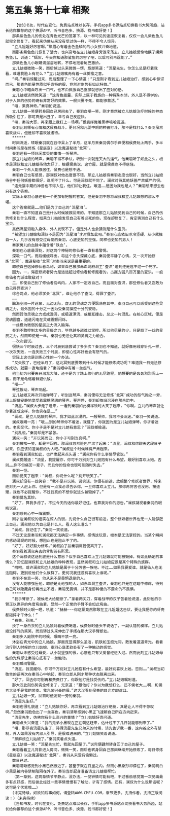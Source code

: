 # 第五集 第十七章 相聚
        【告知书友，时代在变化，免费站点难以长存，手机app多书源站点切换看书大势所趋，站长给你推荐的这个换源APP，听书音色多、换源、找书都好使！】
       那条紫色鱼儿的伤处在青色光芒的笼罩下，以一种可见的速度恢复着，仅仅一会儿紫色鱼儿就完全修复了，看起来仿佛从来没有受过伤一样，不得不令人惊异。
       “立儿姐姐好厉害啊。”那眉心有着金色鱼鳞的的小女孩兴奋地道。
       而那条紫色鱼儿恢复了活力，也兴奋地在立儿姑娘身旁游来荡去，立儿姑娘爱怜地摸了摸紫色鱼儿，训道：“嫣紫，今天你知道那鲨鱼的厉害了吧，以后可别再逞能了。”
       那紫色鱼儿小眼睛滴溜溜地转，不停地摇着尾巴撒娇。
       立儿姑娘微微一笑，而后掉过头来微微一愣，旋即笑道：“流星先生，你怎么总是盯着我看，难道我脸上有花么？”立儿姑娘嘴角有着一丝揶揄之意。
       “啊。”秦羽惊醒过来，而后整理了一下心情道：“只是刚才看到立儿姑娘治疗，感到心中惊讶而已，那青色能量性质似乎奇特的很，竟然对伤势有如此特效。”
       秦羽心中暗自呼出一口气，也不由佩服自己霎那就想出了应对的话。
       立儿姑娘淡然微笑道：“这青色能量，实际上属于我族的一种特殊本领，外人是不得学的。对于人体的伤势的确有非常好的效果。一般只要不死，都能够救活。”
       “哦，果真神奇。”秦羽忙说道。
       立儿姑娘一笑便转身回自己房间去了，秦羽自嘲一笑，刚才竟然被立儿姑娘治疗时候的神态所吸引住了，那可真是出丑了，幸亏自己反应快。
       “嘿，秦羽大哥，再来跟上我打上一场啊。”侯费挥舞着黑棒嘻哈说道。
       秦羽此刻哪有心情和这侯费战斗，更何况和元婴中期的神兽打斗，那不是找打么？秦羽虽然喜欢战斗，但是却不喜欢被虐待。
       ******
       时间流逝，转眼秦羽就在谷中呆上了半月，这半月来秦羽偶尔手痒便和侯费玩上两手，多半时间秦羽是在修炼《星辰变》以及魔道秘技‘北冥’。
       秦羽还有一项休闲享受的事情——听琴声。
       那立儿姑娘的琴声，秦羽不得不承认，听到一次就是天大的运气，他秦羽听了如此之久，根本是澜叔和立儿姑娘待他太好了，根据侯费说，这竹屋，就是侯费也不得居住。
       秦羽一个外人能够居住，侯费也是想不通。
       秦羽自己也有感觉，那澜叔对他态度很不错，那立儿姑娘待秦羽态度也很好，当然立儿姑娘待谷中任何妖兽都很好，说明不了什么。可是澜叔就不同了。澜叔对待其他妖兽严肃威严的很。
       “连元婴中期的神兽也不得入住，他们却让我住。难道……是因为我也是人？”秦羽想来想去也只有这个答案。
       实际上秦羽心底还有一个更加有把握的答案，但是秦羽不想将澜叔和立儿姑娘想的那么不堪。
       这个答案就是……他们是为了自己的‘流星泪’。
       秦羽一直不知道自己是什么时候被救回来的，不知道那立儿姑娘见到自己的时候，自己的伤势修复到什么程度，如果立儿姑娘发现自己有着必死的伤，现在却修复了，肯定猜测自己有什么宝贝。
       虽然流星泪融入身体，外人发现不了。但是外人也会猜测是什么宝贝。
       “希望立儿姑娘和澜叔不是因为‘流星泪’才对我如此吧。”秦羽心底依旧冰冷坚硬，从小就独自一人，几乎没有感受过母爱的秦羽，心底更加的坚强，同样也更加的男人！
       秦家男儿的血脉中蕴含着‘铁血’。
       秦羽在心底最深处，对这两个神秘的修仙者一直有着警惕。
       深吸一口气，而后缓缓呼出，将这个念头深藏心底，秦羽便平静了心情，又一次开始修炼‘北冥’，魔道秘技‘北冥’对秦羽来说是最重要的。
       即使自己逃掉修仙者岛屿，如果自己被那赤血洞府洞主‘查洪’追到还是逃不过一个死字。
       因为，一，海底修妖者势力是远远超过修仙者和修魔者的，占据方圆八百万里的查洪，一般修仙者门派谁敢敌对？
       二，即使自己到了修仙者岛屿内，人家不一定收自己。而且面对查洪，那些修仙者又岂敢为自己得罪查洪？
       综合两点，他必须学会‘北冥’，谁让他杀了查戈，得罪了查洪。
       ……
       脑海空间一片迷蒙，无边无际，虚无的灵魂之力便飘荡在其中，秦羽自己可以感受到这些灵魂之力，最外围的十分之一因为受秦羽操控十分的安稳。
       然而其他灵魂之力或成漩涡，或极速漂流，或相互撞击，总之一片混乱。在核心区域，便是灵魂圆盘，道道闪电在灵魂震颤闪烁。
       一丝极为微弱的星辰之力流入脑海。
       秦羽不敢控制太多的星辰之力，毕竟越多越难以掌控。所以他尽量的少，只是取了一丝的星辰之力，然而即使是一丝，秦羽也无法让其和灵魂之力融合。
       一次次尝试。
       很快三个时辰过去，三个时辰到底尝试了多少次？秦羽也不知道，就好像用线穿针孔一样，一次次失败，一连失败三个时辰，即使心性再好也会有怒气的。
       实际上这也是训练心性的一个办法。
       “又失败了，已经半月了，这北冥到底要等到什么时候才能修炼成功呢？难道我一日无法修炼成功，就要一直龟缩着？”秦羽眼中有着一丝怨气。
       他当初为何要离开潜龙大陆，还不是为了踏上修行的无尽路程，他想要的是轰轰烈烈闯上一番，而不是龟缩着躲避仇敌。
       “嗡——”
       琴弦拨动，琴声响起。
       立儿姑娘又再次开始弹琴了，听到这琴声，秦羽便将无法修炼‘北冥’成功的怨气抛之一旁，闭上眼睛安静地享受着震撼灵魂的琴声。琴声停，秦羽却依旧沉浸在那余韵中。
       “流星。”澜叔大步走了进来，一看到秦羽如此模样顿时大笑了起来，“你啊，立儿的琴声就让你着迷成这样，你也实在是……”
       “澜叔，是立儿姑娘的琴声，我才如此沉浸的。一般琴师，我可不会沉迷。”秦羽一笑说道。
       澜叔眼睛一亮：“哦……别的琴师你不着迷，我懂了，你就因为是立儿姑娘弹琴，你才着迷的。老实交代，你小子是不是对立儿她有意思？”澜叔揶揄道。
       “别乱说。”秦羽却是不紧张。
       澜叔一笑：“开玩笑而已，你小子可别当真啊。”
       秦羽撇嘴一笑，却是不回答。那澜叔忽然脸色严肃了起来：“流星，澜叔和你聊天这段日子以来，你应该知道澜叔的为人吧。”澜叔这个时候难得严肃起来。
       秦羽看到澜叔如此，也严肃起来点头道：“澜叔你有什么事情尽管说。”
       澜叔提醒道：“流星，我提醒你，你可千万别对立儿她抱有什么希望，最好别喜欢上她。否则……你不但痛苦一辈子，而且你的性命也很可能随时失去。”
       秦羽一怔。
       而后便笑了起来：“澜叔，你说什么呢？别开玩笑了。”
       澜叔却没有一丝笑容：“我不是开玩笑，说实话，你很有前途，放眼整个修妖者世界，将来绝对无一人赶上你。但是有一点我必须告诉你，一旦你喜欢上立儿，那你再厉害也没用。按道理，我也不必提醒你，不过我真的不想你就这么被毁掉了。”
       秦羽莫名其妙。
       “好了，算我多虑了。不过今天的话你最好记住，也算我对你的忠告。”澜叔凝视着秦羽的眼睛说道。
       秦羽感到心中一阵震颤。
       刚才这澜叔说的话实在惊人的很，先说什么自己很有前途，整个修妖者世界也无一人能够赶上自己。澜叔他以为自己是什么人，看人这么准么？
       “澜叔，我记住了。”秦羽一笑说道。
       不过无论是秦羽和澜叔都无法确定一件事情，感情这玩意，根本是无法掌控的。当某个瞬间的感动涌现的时候，想阻止也是阻止不了的。
       “好了，好好努力修炼。”澜叔拍了拍秦羽肩膀便离开了。
       秦羽看着澜叔离去的背影若有所思。
       这个澜叔说这话到底是什么意思？似乎自己喜欢上立儿姑娘就可能被毁掉，有如此确定的事情么？回忆起澜叔和立儿姑娘的种种表现，显然澜叔和立儿姑娘应该是某个特殊的族群。
       “呵呵，或许澜叔和立儿姑娘是属于十分厉害一族吧。不过……如果我要爱谁，就是仙人也无法阻碍，更别说他们什么族群了。更何况我还没有喜欢上谁呢。”
       秦羽不在意一笑，他从来不是畏惧退缩的人。
       没有人能够强压他，即使是比他强的人，如赤血洞主查洪，秦羽也只是在这暗中修炼，待到自己可以隐藏身份再出去不迟，秦羽无畏惧，并不是那种傻的不要命的不畏惧。
       ******
       “我手臂断了，被侯老大给砸断了。”拿着两尖刀，穿着战甲的汉子苦着脸说道，此刻他的手臂正以诡异的角度弯曲着，显然一个正常的手臂不会如此弯曲。
       侯费顿时火眼一瞪，吼道：“赫赫~~~你这厮竟然那敢在立儿姐姐这告状，要让我把你的虾壳都砸碎才干休么！”
       “费费，别闹。”
       换了一身白衣的立儿姑娘对着侯费喝道，侯费顿时低头不说话了，一副认错的模样。立儿姑娘没好气的笑笑，而后转过头来伸出了手搭在那大汉手臂断处。
       秦羽步入庭院中的时候，眼睛不禁一亮。
       沐浴在青光中的立儿姑娘，那面庞显得那么圣洁，肌肤如玉般光润，散发着道道青光。看着治疗别人时候的立儿姑娘，秦羽心底柔软处有了一种触动的感觉。
       秦羽从未感受过母爱，从小就坚强的很，心底也只有父爱曾经进入过。然而此刻立儿姑娘母性的光辉却让秦羽心底有了一丝触动。
       秦羽瞬间警醒。
       “流星，我提醒你，你可千万别对立儿她抱有什么希望，最好别喜欢上她。否则……”澜叔当初敬告的话再次在秦羽心中响起，秦羽立即从刚才那种状态脱离出来。
       “好了，回去你可别再和费费打了，你跟他打是找受伤的。”立儿姑娘嘱咐道。
       那大汉此刻伤势完全修复了，无奈道：“跟他打？你以为我想打么，还不侯老大……啊，和侯老大交手是我的荣幸。我光荣兴奋的很。”这大汉看到侯费的目光立即改口。
       立儿姑娘一笑，回首时便发现一旁的秦羽。
       “流星先生好。”
       秦羽也很礼貌道：“立儿姑娘你好，再次看到立儿姑娘治疗绝技，真是让人不得不惊叹啊。”忽然秦羽脸色出了一丝喜色，秦羽清晰感到小黑正飞速朝自己所在方向赶来。
       “流星先生，仿佛你有什么高兴的事情？”立儿姑娘好奇问道。
       秦羽点头兴奋道：“我的兄弟小黑现在正在朝这赶来，估计过不了几日就能够到来了。”
       “哦，那恭喜流星先生了，待得流星先生兄弟来的时候，请先告诉我一番，这内谷之外有禁制，外人如果没有内部人引导，是很难进来的。”立儿姑娘笑着说道。
       “那麻烦立儿姑娘了。”秦羽笑着点头道。
       立儿姑娘一笑：“流星先生忙，我就先回屋了。”说完便翩然转身回了自己的屋子。
       秦羽看着立儿背影进入房间，微微一笑，而后也转身回自己房间继续开始修炼了，每日修炼《星辰变》以及魔道秘技‘北冥’，秦羽从来没有偷懒过。
       数日已过。
       秦羽清晰感觉到小黑已然很近了，甚至于就在百里之内，然而小黑身形却停住了，秦羽明白小黑是被内谷禁制阻隔在外了。秦羽当即起身准备请立儿姑娘帮忙。
       （第一章到，这两章情节平静点，没办法，一见钟情可能有吧，不过番茄感觉第一次见面最多有点好感，而后彼此经过一些事情慢慢有了触动，才有了感情。还有，澜叔为什么说那话呢？这可是个伏笔哦……）
       (未完待续，如欲知后事如何，请登陆WWW.CMFU.COM，章节更多，支持作者，支持正版阅读！)（未完待续）
       【告知书友，时代在变化，免费站点难以长存，手机app多书源站点切换看书大势所趋，站长给你推荐的这个换源APP，听书音色多、换源、找书都好使！】